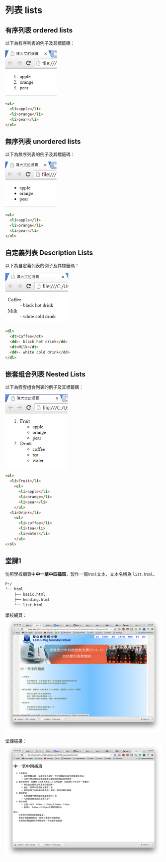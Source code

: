 # 列表 lists
## 有序列表 ordered lists
以下為有序列表的例子及其標籤碼：

![](image/2.png)

```html
<ol>
  <li>apple</li>
  <li>orange</li>
  <li>pear</li>
</ol>
```

## 無序列表 unordered lists
以下為無序列表的例子及其標籤碼：

![](image/3.png)

```html
<ul>
  <li>apple</li>
  <li>orange</li>
  <li>pear</li>
</ul>
```

## 自定義列表 Description Lists
以下為自定義列表的例子及其標籤碼：

![](image/4.png)

```html
<dl>
  <dt>Coffee</dt>
  <dd>- black hot drink</dd>
  <dt>Milk</dt>
  <dd>- white cold drink</dd>
</dl>
```

## 嵌套组合列表 Nested Lists
以下為嵌套组合列表的例子及其標籤碼：

![](image/6.png)

```html
<ol>
  <li>Fruit</li>
    <ul>
      <li>apple</li>
      <li>orange</li>
      <li>pear</li>
    </ul>
  <li>Drink</li>
    <ul>
      <li>coffee</li>
      <li>tea</li>
      <li>water</li>
    </ul>
</ol>
```

## 堂課1

仿照學校網頁中**中一至中四插班**，製作一個`html`文本，文本名稱為 `list.html`。

``` txt
P:/
└── html
    ├── basic.html
    ├── heading.html
    └── list.html
```

學校網頁：
![list01][list01]

堂課結果：
![list02][list02]


[list01]: image/list01.png "picture of school webpage"
[list02]: image/list02.png "picture of your homework"